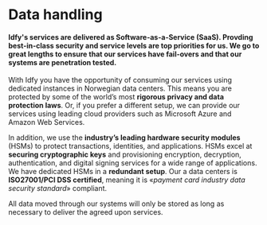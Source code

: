 # Data handling

#### Idfy's services are delivered as Software-as-a-Service \(SaaS\). Provding **best-in-class security** and service levels are top priorities for us. We go to great lengths to ensure that our services have fail-overs and that our systems are penetration tested.

With Idfy you have the opportunity of consuming our services using dedicated instances in Norwegian data centers. This means you are protected by some of the world’s most **rigorous privacy and data protection laws**. Or, if you prefer a different setup, we can provide our services using leading cloud providers such as Microsoft Azure and Amazon Web Services.

In addition, we use the **industry’s leading hardware security modules** \(HSMs\) to protect transactions, identities, and applications. HSMs excel at **securing cryptographic keys** and provisioning encryption, decryption, authentication, and digital signing services for a wide range of applications. We have dedicated HSMs in a **redundant setup**. Our a data centers is **ISO27001/PCI DSS certified**, meaning it is «_payment card industry data security standard_» compliant.

All data moved through our systems will only be stored as long as necessary to deliver the agreed upon services.

